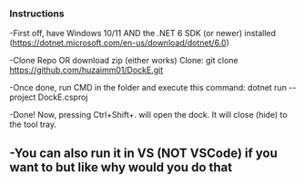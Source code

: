 ### Instructions
-First off, have Windows 10/11 AND the .NET 6 SDK (or newer) installed (https://dotnet.microsoft.com/en-us/download/dotnet/6.0)

-Clone Repo OR download zip (either works)
Clone: git clone https://github.com/huzaimm01/DockE.git


-Once done, run CMD in the folder and execute this command:
dotnet run --project DockE.csproj

-Done! Now, pressing Ctrl+Shift+. will open the dock. It will close (hide) to the tool tray.

-You can also run it in VS (NOT VSCode) if you want to but like why would you do that
---
